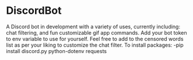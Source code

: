 # DiscordBot
A Discord bot in development with a variety of uses, 
currently including: chat filtering, and fun customizable gif app commands. 
Add your bot token to env variable to use for yourself.
Feel free to add to the censored words list as per your liking to customize the chat filter.
To install packages: 
-pip install discord.py python-dotenv requests
